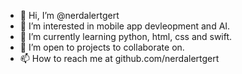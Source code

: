 - 👋 Hi, I’m @nerdalertgert
- 👀 I’m interested in mobile app devleopment and AI.
- 🌱 I’m currently learning python, html, css and swift.
- 💞️ I’m open to projects to collaborate on.
- 📫 How to reach me at github.com/nerdalertgert

<!---
nerdalertgert/nerdalertgert is a ✨ special ✨ repository because its `README.md` (this file) appears on your GitHub profile.
You can click the Preview link to take a look at your changes.
--->

